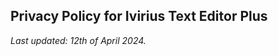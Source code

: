 ## Privacy Policy for Ivirius Text Editor Plus

*Last updated: 12th of April 2024.*
                <TextBlock Text="Thank you for choosing Ivirius Text Editor Plus, developed by Ivirius. Your privacy is important to us. This Privacy Policy describes how Ivirius Text Editor Plus collects, uses, and shares your information when you use our application." TextWrapping="Wrap" FontSize="11" FontFamily="Microsoft Sans Serif"/>
                <StackPanel Spacing="10">
                    <TextBlock FontWeight="Bold" Text="Information We Collect" TextWrapping="Wrap" FontSize="11" FontFamily="Microsoft Sans Serif"/>
                    <TextBlock Text="Ivirius Text Editor Plus collects only the minimum necessary information to provide you with a seamless and personalized user experience. The information we collect falls into two main categories:" TextWrapping="Wrap" FontSize="11" FontFamily="Microsoft Sans Serif"/>
                    <TextBlock Text="1. User Input Data: Ivirius Text Editor Plus may collect specific user input data such as ratings, feedback, and preferences. This information is collected explicitly with your consent and is used to improve our product and tailor it to your needs." TextWrapping="Wrap" FontSize="11" FontFamily="Microsoft Sans Serif"/>
                    <TextBlock Text="2. Third-Party Services Data: We utilize third-party services such as Microsoft AppCenter and OpenAI's ChatGPT to enhance the functionality of Ivirius Text Editor Plus. These services may collect additional data as outlined in their respective privacy policies. We encourage you to review the privacy policies of these third-party services for more information." TextWrapping="Wrap" FontSize="11" FontFamily="Microsoft Sans Serif"/>
                </StackPanel>
                <StackPanel Spacing="10">
                    <TextBlock FontWeight="Bold" Text="How We Use Your Information" TextWrapping="Wrap" FontSize="11" FontFamily="Microsoft Sans Serif"/>
                    <TextBlock Text="We use the information we collect for the following purposes:" TextWrapping="Wrap" FontSize="11" FontFamily="Microsoft Sans Serif"/>
                    <TextBlock Text="- Improving User Experience: User input data such as ratings and feedback help us understand your preferences and improve Ivirius Text Editor Plus accordingly." TextWrapping="Wrap" FontSize="11" FontFamily="Microsoft Sans Serif"/>
                    <TextBlock Text="- Personalization: User input data may also be used to personalize your experience within the application, providing you with tailored features and content." TextWrapping="Wrap" FontSize="11" FontFamily="Microsoft Sans Serif"/>
                    <TextBlock Text="- Analytics and Performance Monitoring: We may analyze user input data and usage patterns to monitor the performance of Ivirius Text Editor Plus and identify areas for improvement." TextWrapping="Wrap" FontSize="11" FontFamily="Microsoft Sans Serif"/>
                    <TextBlock Text="- Compliance and Legal Obligations: We may use your information to comply with applicable laws, regulations, and legal processes." TextWrapping="Wrap" FontSize="11" FontFamily="Microsoft Sans Serif"/>
                </StackPanel>
                <StackPanel Spacing="10">
                    <TextBlock FontWeight="Bold" Text="Data Sharing and Disclosure" TextWrapping="Wrap" FontSize="11" FontFamily="Microsoft Sans Serif"/>
                    <TextBlock Text="We do not sell, trade, or otherwise transfer your information to third parties without your consent, except as described in this Privacy Policy. We may share your information in the following circumstances:" TextWrapping="Wrap" FontSize="11" FontFamily="Microsoft Sans Serif"/>
                    <TextBlock Text="Third-Party Service Providers: We may engage third-party service providers to assist us in delivering and improving Ivirius Text Editor Plus. These service providers are contractually obligated to handle your information securely and are prohibited from using it for any other purpose." TextWrapping="Wrap" FontSize="11" FontFamily="Microsoft Sans Serif"/>
                    <TextBlock Text="Legal Compliance: We may disclose your information when required by law, regulation, legal process, or government request." TextWrapping="Wrap" FontSize="11" FontFamily="Microsoft Sans Serif"/>
                    <TextBlock Text="Business Transfers: In the event of a merger, acquisition, or sale of assets, your information may be transferred as part of the transaction. We will notify you via email, Discord and/or a prominent notice within Ivirius Text Editor Plus of any such change in ownership or control of your information." TextWrapping="Wrap" FontSize="11" FontFamily="Microsoft Sans Serif"/>
                </StackPanel>
                <StackPanel Spacing="10">
                    <TextBlock FontWeight="Bold" Text="Data Security" TextWrapping="Wrap" FontSize="11" FontFamily="Microsoft Sans Serif"/>
                    <TextBlock Text="We take reasonable measures to protect your information against unauthorized access, alteration, disclosure, or destruction. However, no method of transmission over the internet or electronic storage is 100% secure, and we cannot guarantee absolute security." TextWrapping="Wrap" FontSize="11" FontFamily="Microsoft Sans Serif"/>
                    <TextBlock Text="Ivirius is not responsible for any damage caused to your files or computer by Ivirius Text Editor Plus when running the application with administrator privileges. Use at your own risk." TextWrapping="Wrap" FontSize="11" FontFamily="Microsoft Sans Serif"/>
                </StackPanel>
                <StackPanel Spacing="10">
                    <TextBlock FontWeight="Bold" Text="Changes to this Privacy Policy" TextWrapping="Wrap" FontSize="11" FontFamily="Microsoft Sans Serif"/>
                    <TextBlock Text="We may update this Privacy Policy from time to time to reflect changes in our practices or legal requirements. We will notify you of any material changes by posting the updated Privacy Policy within Ivirius Text Editor Plus or by other means." TextWrapping="Wrap" FontSize="11" FontFamily="Microsoft Sans Serif"/>
                </StackPanel>
                <StackPanel Spacing="10">
                    <TextBlock FontWeight="Bold" Text="Contact Us" TextWrapping="Wrap" FontSize="11" FontFamily="Microsoft Sans Serif"/>
                    <TextBlock Text="If you have any questions or concerns about this Privacy Policy or our practices regarding your information, please contact us at iviriuscompany.main@gmail.com or on our Discord server." TextWrapping="Wrap" FontSize="11" FontFamily="Microsoft Sans Serif"/>
                </StackPanel>
